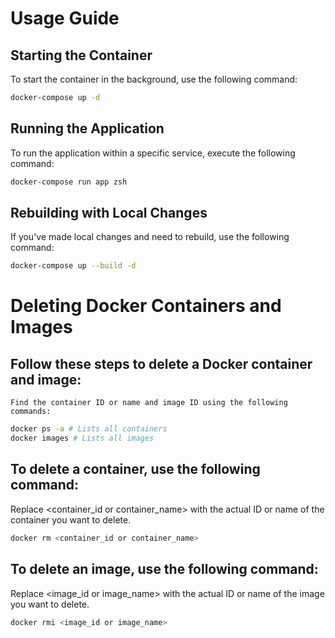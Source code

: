 # Usage Guide

## Starting the Container
To start the container in the background, use the following command:

```bash
docker-compose up -d
```

## Running the Application

To run the application within a specific service, execute the following command:

```bash
docker-compose run app zsh
```

## Rebuilding with Local Changes

If you've made local changes and need to rebuild, use the following command:

```bash
docker-compose up --build -d
```

# Deleting Docker Containers and Images

## Follow these steps to delete a Docker container and image:

    Find the container ID or name and image ID using the following commands:
```bash
docker ps -a # Lists all containers
docker images # Lists all images
```

## To delete a container, use the following command:
Replace <container_id or container_name> with the actual ID or name of the container you want to delete.
```bash
docker rm <container_id or container_name>
```

## To delete an image, use the following command:
Replace <image_id or image_name> with the actual ID or name of the image you want to delete.
```bash
docker rmi <image_id or image_name>
```

